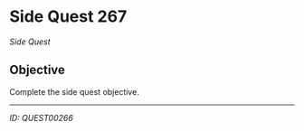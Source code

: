 # Side Quest 267

*Side Quest*

## Objective
Complete the side quest objective.

---
*ID: QUEST00266*